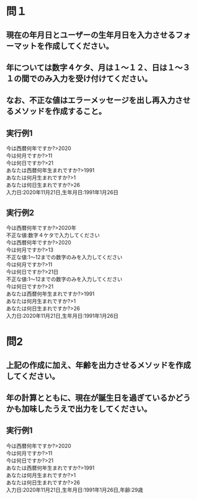 # 問１  
## 現在の年月日とユーザーの生年月日を入力させるフォーマットを作成してください。  
## 年については数字４ケタ、月は１〜１２、日は１〜３１の間でのみ入力を受け付けてください。  
## なお、不正な値はエラーメッセージを出し再入力させるメソッドを作成すること。  

## 実行例1  
今は西暦何年ですか?>2020  
今は何月ですか?>11  
今は何日ですか?>21  
あなたは西暦何年生まれですか?>1991  
あなたは何月生まれですか?>1  
あなたは何日生まれですか?>26  
入力日:2020年11月21日,生年月日:1991年1月26日  

## 実行例2  
今は西暦何年ですか?>2020年  
不正な値:数字４ケタで入力してください  
今は西暦何年ですか?>2020  
今は何月ですか?>13  
不正な値:1〜12までの数字のみを入力してください  
今は何月ですか?>11  
今は何日ですか?>21日  
不正な値:1〜12までの数字のみを入力してください  
今は何日ですか?>21  
あなたは西暦何年生まれですか?>1991  
あなたは何月生まれですか?>1  
あなたは何日生まれですか?>26  
入力日:2020年11月21日,生年月日:1991年1月26日  

# 問2  
## 上記の作成に加え、年齢を出力させるメソッドを作成してください。  
## 年の計算とともに、現在が誕生日を過ぎているかどうかも加味したうえで出力をしてください。  

## 実行例1  
今は西暦何年ですか?>2020  
今は何月ですか?>11  
今は何日ですか?>21  
あなたは西暦何年生まれですか?>1991  
あなたは何月生まれですか?>1  
あなたは何日生まれですか?>26  
入力日:2020年11月21日,生年月日:1991年1月26日,年齢:29歳  
